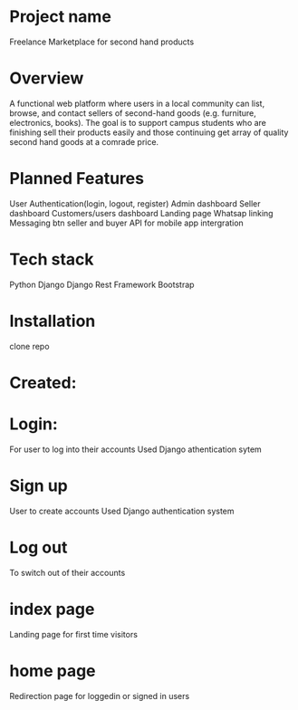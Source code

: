 # Project name
Freelance Marketplace for second hand products

# Overview
A functional web platform where users in a local community can list, browse, and contact sellers of second-hand goods (e.g. furniture, electronics, books). The goal is to support campus students who are finishing sell their products easily and those continuing get array of quality second hand goods at a comrade price.

# Planned Features
User Authentication(login, logout, register)
Admin dashboard
Seller dashboard
Customers/users dashboard
Landing page
Whatsap linking
Messaging btn seller and buyer
API for mobile app intergration

# Tech stack
Python 
Django 
Django Rest Framework
Bootstrap

# Installation
clone repo

# Created:
# Login:
For user to log into their accounts
Used Django athentication sytem

# Sign up
User to create accounts
Used Django authentication system

# Log out
To switch out of their accounts

# index page
Landing page for first time visitors
# home page
Redirection page for loggedin or signed in users
